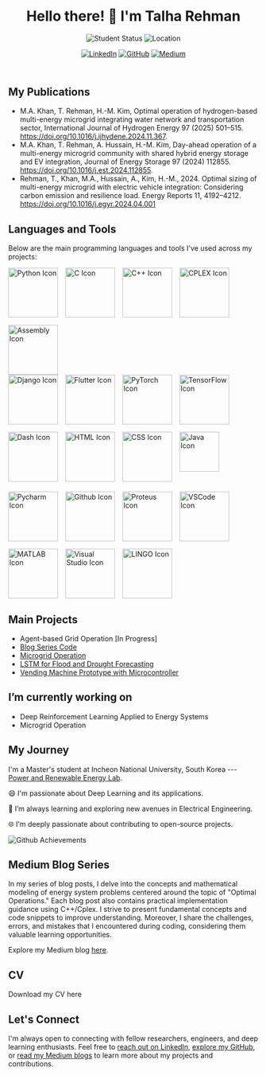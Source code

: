 
<html lang="en">
<head>
  <meta charset="UTF-8">
  <meta name="viewport" content="width=device-width, initial-scale=1.0">
  <link rel="stylesheet" href="style.css">
</head>
<body>

<header>
  <h1>Hello there! 👋 I'm Talha Rehman</h1>
  <p>
    <img src="https://img.shields.io/badge/PhD%20Student-Electrical%20Engineering-blue" alt="Student Status">
    <img src="https://img.shields.io/badge/Location-South%20Korea-green" alt="Location">
  </p>
  <p>
    <a href="https://www.linkedin.com/in/muhammad-talha-rehman-khan-tareen/" target="_blank"><img src="https://img.shields.io/badge/LinkedIn-Connect-blue?logo=linkedin&logoColor=white&style=flat-square" alt="LinkedIn"></a>
    <a href="https://github.com/TalhaRehmanMTRKT" target="_blank"><img src="https://img.shields.io/badge/GitHub-Follow-181717?logo=github&style=flat-square" alt="GitHub"></a>
    <a href="https://medium.com/@talharehman.mtrkt" target="_blank"><img src="https://img.shields.io/badge/Medium-Follow-lightgrey?logo=medium&style=flat-square" alt="Medium"></a>
  </p>
</header>

<section id="publications">
  <h2>My Publications</h2>

  - M.A. Khan, T. Rehman, H.-M. Kim, Optimal operation of hydrogen-based multi-energy microgrid integrating water network and transportation sector, International Journal of Hydrogen Energy 97 (2025) 501–515. https://doi.org/10.1016/j.ijhydene.2024.11.367.
  - M.A. Khan, T. Rehman, A. Hussain, H.-M. Kim, Day-ahead operation of a multi-energy microgrid community with shared hybrid energy storage and EV integration, Journal of Energy Storage 97 (2024) 112855. https://doi.org/10.1016/j.est.2024.112855.
  - Rehman, T., Khan, M.A., Hussain, A., Kim, H.-M., 2024. Optimal sizing of multi-energy microgrid with electric vehicle integration: Considering carbon emission and resilience load. Energy Reports 11, 4192–4212. https://doi.org/10.1016/j.egyr.2024.04.001



</section>
  

<section id="languages-tools">
  <h2>Languages and Tools</h2>
  <p>Below are the main programming languages and tools I've used across my projects:</p>
  
  <div style="display: flex; flex-wrap: wrap; gap: 15px;">
    <!-- Programming Languages -->
    <img src="https://img.shields.io/badge/Python-FFD43B?style=flat&logo=python&logoColor=darkblue" alt="Python Icon" style="width: 100px;">
    <img src="https://img.shields.io/badge/C-00599C?style=flat&logo=c&logoColor=white" alt="C Icon" style="width: 100px;">
    <img src="https://img.shields.io/badge/C++-00599C?style=flat&logo=c%2B%2B&logoColor=white" alt="C++ Icon" style="width: 100px;">
    <img src="https://img.shields.io/badge/CPLEX-007396?style=flat" alt="CPLEX Icon" style="width: 100px;">
    <img src="https://img.shields.io/badge/Assembly-6E4C13?style=flat" alt="Assembly Icon" style="width: 100px;">
  </div>

  <div style="display: flex; flex-wrap: wrap; gap: 15px;">
    <img src="https://img.shields.io/badge/Django-092E20?style=flat&logo=django&logoColor=white" alt="Django Icon" style="width: 100px;">
    <img src="https://img.shields.io/badge/Flutter-02569B?style=flat&logo=flutter&logoColor=white" alt="Flutter Icon" style="width: 100px;">
    <img src="https://img.shields.io/badge/PyTorch-EE4C2C?style=flat&logo=pytorch&logoColor=white" alt="PyTorch Icon" style="width: 100px;">
    <img src="https://img.shields.io/badge/TensorFlow-FF6F00?style=flat&logo=tensorflow&logoColor=white" alt="TensorFlow Icon" style="width: 100px;">
    <img src="https://img.shields.io/badge/Dash-119DA4?style=flat&logo=plotly&logoColor=white" alt="Dash Icon" style="width: 100px;">
    <img src="https://img.shields.io/badge/HTML5-E34F26?style=flat&logo=html5&logoColor=white" alt="HTML Icon" style="width: 100px;">
    <img src="https://img.shields.io/badge/CSS3-1572B6?style=flat&logo=css3&logoColor=white" alt="CSS Icon" style="width: 100px;">
    <img src="https://img.shields.io/badge/Java-007396?style=flat&logo=java&logoColor=white" alt="Java Icon" style="width: 80px;">
  </div>
  

  <div style="display: flex; flex-wrap: wrap; gap: 15px; margin-top: 20px;">
    <img src="https://img.shields.io/badge/PyCharm-000000?style=flat&logo=pycharm&logoColor=white" alt="Pycharm Icon" style="width: 100px;">
    <img src="https://img.shields.io/badge/GitHub-181717?style=flat&logo=github&logoColor=white" alt="Github Icon" style="width: 100px;">
    <img src="https://img.shields.io/badge/Proteus-3B3A38?style=flat&logo=proteus&logoColor=white" alt="Proteus Icon" style="width: 100px;">
    <img src="https://img.shields.io/badge/VS%20Code-007ACC?style=flat&logo=visual-studio-code&logoColor=white" alt="VSCode Icon" style="width: 100px;">
    <img src="https://img.shields.io/badge/MATLAB-0076A8?style=flat&logo=matlab&logoColor=white" alt="MATLAB Icon" style="width: 100px;">
    <img src="https://img.shields.io/badge/Visual%20Studio-5C2D91?style=flat&logo=visual-studio&logoColor=white" alt="Visual Studio Icon" style="width: 100px;">
    <img src="https://img.shields.io/badge/LINGO-000000?style=flat" alt="LINGO Icon" style="width: 100px;">
  </div>
</section>



<section id="main-projects">
  <h2>Main Projects</h2>
  <ul>
    <li>Agent-based Grid Operation [In Progress]</li>
    <li><a href="https://github.com/TalhaRehmanMTRKT/OptimalOperations">Blog Series Code</a></li>
    <li><a href="https://github.com/TalhaRehmanMTRKT/MicrogridOptimization">Microgrid Operation</a></li>
    <li><a href="https://github.com/TalhaRehmanMTRKT/LSTM_TimeSeriesForecasting">LSTM for Flood and Drought Forecasting</a></li>
    <li><a href="https://github.com/TalhaRehmanMTRKT/Vending_Machine">Vending Machine Prototype with Microcontroller</a></li>
  </ul>
</section>


<section id="currently-working">
  <h2>I’m currently working on</h2>
  <ul>
    <li>Deep Reinforcement Learning Applied to Energy Systems</li>
    <li>Microgrid Operation</li>
  </ul>
</section>



<section id="education-and-journey">
  <h2>My Journey</h2>
  <p>
    I'm a Master's student at Incheon National University, South Korea --- <a href="https://hvdcmicrogrid.wixsite.com/powerlab">Power and Renewable Energy Lab</a>.
  </p>
  <p>
    😄 I'm passionate about Deep Learning and its applications.
  </p>
  <p>
    🌱 I’m always learning and exploring new avenues in Electrical Engineering.
  </p>
  <p>
    🌐 I'm deeply passionate about contributing to open-source projects.
  </p>
   <img src="https://github.com/TalhaRehmanMTRKT/TalhaRehmanMTRKT/assets/109908732/008e1ebb-27cc-4321-960e-356360e91eab" alt="Github Achievements">
</section>


<section id="medium-blog">
  <h2>Medium Blog Series</h2>
  <p>In my series of blog posts, I delve into the concepts and mathematical modeling of energy system problems centered around the topic of "Optimal Operations." 
Each blog post also contains practical implementation guidance using C++/Cplex. I strive to present fundamental concepts and code snippets to improve understanding.
Moreover, I share the challenges, errors, and mistakes that I encountered during coding, considering them valuable learning opportunities.</p>
  
  <p>Explore my Medium blog <a href="https://medium.com/@talharehman.mtrkt" target="_blank">here</a>.</p>
</section>

<section id="cv">
  <h2>CV</h2>
  Download my CV here
</section>





<footer>
  <h2>Let's Connect</h2>
  <p>I'm always open to connecting with fellow researchers, engineers, and deep learning enthusiasts. Feel free to <a href="https://www.linkedin.com/in/muhammad-talha-rehman-khan-tareen/" target="_blank">reach out on LinkedIn</a>, <a href="https://github.com/TalhaRehmanMTRKT" target="_blank">explore my GitHub</a>, or <a href="https://medium.com/@talharehman.mtrkt" target="_blank">read my Medium blogs</a> to learn more about my projects and contributions.</p>
</footer>

</body>
</html>

